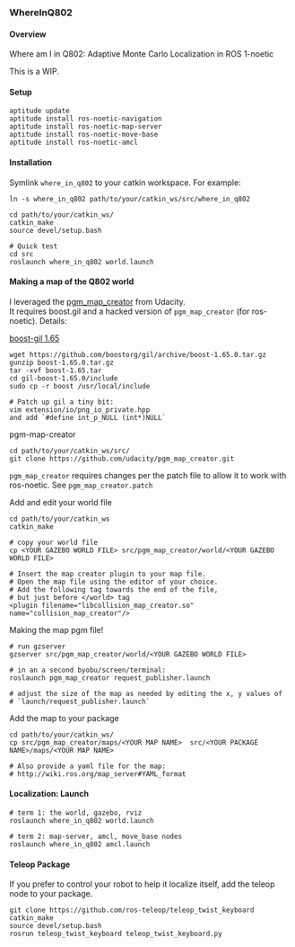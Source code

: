### WhereInQ802

#### Overview

Where am I in Q802: Adaptive Monte Carlo Localization in ROS 1-noetic

This is a WIP.

#### Setup

```
aptitude update
aptitude install ros-noetic-navigation
aptitude install ros-noetic-map-server
aptitude install ros-noetic-move-base
aptitude install ros-noetic-amcl
```

#### Installation

Symlink `where_in_q802` to your catkin workspace.  For example:

```
ln -s where_in_q802 path/to/your/catkin_ws/src/where_in_q802

cd path/to/your/catkin_ws/
catkin_make
source devel/setup.bash

# Quick test
cd src
roslaunch where_in_q802 world.launch
```

#### Making a map of the Q802 world

I leveraged the [pgm_map_creator](https://github.com/udacity/pgm_map_creator) from Udacity.  
It requires boost.gil and a hacked version of `pgm_map_creator` (for ros-noetic).  Details:

[boost-gil 1.65](https://github.com/boostorg/gil/releases/tag/boost-1.65.0)
```
wget https://github.com/boostorg/gil/archive/boost-1.65.0.tar.gz
gunzip boost-1.65.0.tar.gz
tar -xvf boost-1.65.tar
cd gil-boost-1.65.0/include
sudo cp -r boost /usr/local/include

# Patch up gil a tiny bit:
vim extension/io/png_io_private.hpp
and add `#define int_p_NULL (int*)NULL`
```

pgm-map-creator
```
cd path/to/your/catkin_ws/src/
git clone https://github.com/udacity/pgm_map_creator.git
```

`pgm_map_creator` requires changes per the patch file to allow it
to work with ros-noetic.  See `pgm_map_creator.patch`

Add and edit your world file
```
cd path/to/your/catkin_ws
catkin_make

# copy your world file
cp <YOUR GAZEBO WORLD FILE> src/pgm_map_creator/world/<YOUR GAZEBO WORLD FILE>

# Insert the map creator plugin to your map file. 
# Open the map file using the editor of your choice. 
# Add the following tag towards the end of the file, 
# but just before </world> tag
<plugin filename="libcollision_map_creator.so" name="collision_map_creator"/>
```

Making the map pgm file!
```
# run gzserver
gzserver src/pgm_map_creator/world/<YOUR GAZEBO WORLD FILE>

# in an a second byobu/screen/terminal:
roslaunch pgm_map_creator request_publisher.launch

# adjust the size of the map as needed by editing the x, y values of
# `launch/request_publisher.launch`
```

Add the map to your package
```
cd path/to/your/catkin_ws/
cp src/pgm_map_creator/maps/<YOUR MAP NAME>  src/<YOUR PACKAGE NAME>/maps/<YOUR MAP NAME>

# Also provide a yaml file for the map:
# http://wiki.ros.org/map_server#YAML_format
```

#### Localization: Launch
```
# term 1: the world, gazebo, rviz
roslaunch where_in_q802 world.launch

# term 2: map-server, amcl, move_base nodes
roslaunch where_in_q802 amcl.launch
```

#### Teleop Package

If you prefer to control your robot to help it localize itself, add the teleop
node to your package.
```
git clone https://github.com/ros-teleop/teleop_twist_keyboard
catkin_make
source devel/setup.bash
rosrun teleop_twist_keyboard teleop_twist_keyboard.py
```
